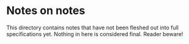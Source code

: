 Notes on notes
==============

This directory contains notes that have not been fleshed out into full specifications yet.  Nothing in here is considered final.  Reader beware!
